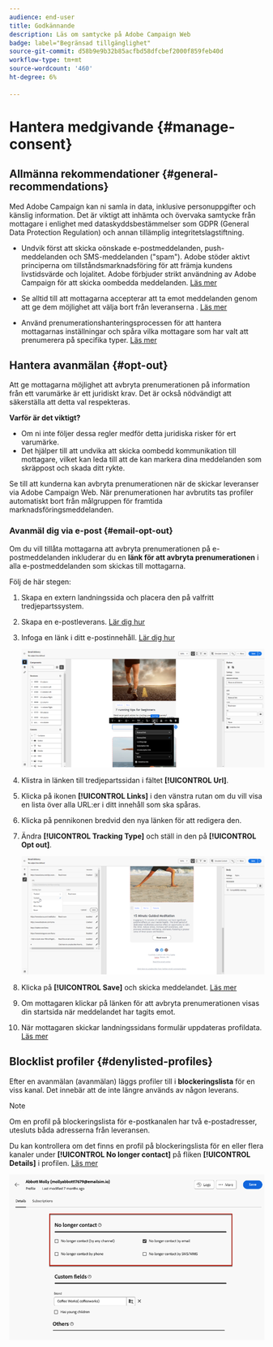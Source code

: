 ```yaml
---
audience: end-user
title: Godkännande
description: Läs om samtycke på Adobe Campaign Web
badge: label="Begränsad tillgänglighet"
source-git-commit: d58b9e9b32b85acfbd58dfcbef2000f859feb40d
workflow-type: tm+mt
source-wordcount: '460'
ht-degree: 6%

---
```


# Hantera medgivande {#manage-consent}

## Allmänna rekommendationer {#general-recommendations}

Med Adobe Campaign kan ni samla in data, inklusive personuppgifter och känslig information. Det är viktigt att inhämta och övervaka samtycke från mottagare i enlighet med dataskyddsbestämmelser som GDPR (General Data Protection Regulation) och annan tillämplig integritetslagstiftning.

* Undvik först att skicka oönskade e-postmeddelanden, push-meddelanden och SMS-meddelanden (&quot;spam&quot;). Adobe stöder aktivt principerna om tillståndsmarknadsföring för att främja kundens livstidsvärde och lojalitet. Adobe förbjuder strikt användning av Adobe Campaign för att skicka oombedda meddelanden. [Läs mer](#denylisted-profiles)

* Se alltid till att mottagarna accepterar att ta emot meddelanden genom att ge dem möjlighet att välja bort från leveranserna <!-- and keep honoring opt-out requests as quickly as possible-->. [Läs mer](#opt-out)

* Använd prenumerationshanteringsprocessen för att hantera mottagarnas inställningar och spåra vilka mottagare som har valt att prenumerera på specifika typer. [Läs mer](../../delivery/using/about-services-and-subscriptions.md)

## Hantera avanmälan {#opt-out}

Att ge mottagarna möjlighet att avbryta prenumerationen på information från ett varumärke är ett juridiskt krav. Det är också nödvändigt att säkerställa att detta val respekteras. <!--Learn more about the applicable legislation in the [Adobe Campaign Classic v7 documentation](https://experienceleague.adobe.com/docs/campaign-classic/using/getting-started/privacy/privacy-and-recommendations.html?lang=sv-SE#privacy-regulations){target="_blank"}.-->

**Varför är det viktigt?**

* Om ni inte följer dessa regler medför detta juridiska risker för ert varumärke.
* Det hjälper till att undvika att skicka oombedd kommunikation till mottagare, vilket kan leda till att de kan markera dina meddelanden som skräppost och skada ditt rykte.

Se till att kunderna kan avbryta prenumerationen när de skickar leveranser via Adobe Campaign Web. När prenumerationen har avbrutits tas profiler automatiskt bort från målgruppen för framtida marknadsföringsmeddelanden.

### Avanmäl dig via e-post {#email-opt-out}

Om du vill tillåta mottagarna att avbryta prenumerationen på e-postmeddelanden inkluderar du en **länk för att avbryta prenumerationen** i alla e-postmeddelanden som skickas till mottagarna.

Följ de här stegen:

1. Skapa en extern landningssida och placera den på valfritt tredjepartssystem.

1. Skapa en e-postleverans. [Lär dig hur](../email/create-email.md)

1. Infoga en länk i ditt e-postinnehåll. [Lär dig hur](../email/message-tracking.md#insert-links)

   ![Infoga länk i e-postinnehåll](../email/assets/message-tracking-insert-link.png)

1. Klistra in länken till tredjepartssidan i fältet **[!UICONTROL Url]**.

1. Klicka på ikonen **[!UICONTROL Links]** i den vänstra rutan om du vill visa en lista över alla URL:er i ditt innehåll som ska spåras.

1. Klicka på pennikonen bredvid den nya länken för att redigera den.

1. Ändra **[!UICONTROL Tracking Type]** och ställ in den på **[!UICONTROL Opt out]**.

   ![Redigera spårningstyp för avanmälan](../email/assets/message-tracking-edit-a-link.png)

1. Klicka på **[!UICONTROL Save]** och skicka meddelandet. [Läs mer](../monitor/prepare-send.md)

1. Om mottagaren klickar på länken för att avbryta prenumerationen visas din startsida när meddelandet har tagits emot.

1. När mottagaren skickar landningssidans formulär uppdateras profildata. [Läs mer](#denylisted-profiles)

<!--Any other option available such as one-click opt-out link or List-Unsubscribe (to include an unsubscribe link in the email header) to enable opt-out in a delivery?-->

## Blocklist profiler {#denylisted-profiles}

Efter en avanmälan (avanmälan) läggs profiler till i **blockeringslista** för en viss kanal. Det innebär att de inte längre används av någon leverans.

>[!NOTE]
>
>Om en profil på blockeringslista för e-postkanalen har två e-postadresser, utesluts båda adresserna från leveransen.

Du kan kontrollera om det finns en profil på blockeringslista för en eller flera kanaler under **[!UICONTROL No longer contact]** på fliken **[!UICONTROL Details]** i profilen. [Läs mer](../audience/about-recipients.md#access)

![Kontrollera status för blockeringslista i profilinformation](assets/profile-no-longer-contact.png)

<!--Denylisted status on quarantine list

Additionally, when recipients report your message as spam, or reply to an SMS message with a keyword such as "STOP", their address or phone number is quarantined with the **[!UICONTROL Denylisted]** status. Their profile is updated accordingly.

QUESTION: When a user marks an email as spam, is the profile's No longer contact section also updated? Apparently no (not the same = quarantine vs denylist)

>[!NOTE]
>
>The **[!UICONTROL Denylisted]** status refers to the address only, the profile is not on the denylist, so that the user continues receiving SMS messages and push notifications.

Learn more about Feedback loops in the [Delivery Best Practices Guide](https://experienceleague.adobe.com/docs/deliverability-learn/deliverability-best-practice-guide/transition-process/infrastructure.html?lang=sv-SE#feedback-loops){target="_blank"}.

Learn more about quarantine in the [Campaign v8 (client console) documentation](https://experienceleague.adobe.com/docs/campaign/campaign-v8/send/failures/quarantines.html?lang=sv-SE#non-deliverable-bounces){target="_blank"}.-->